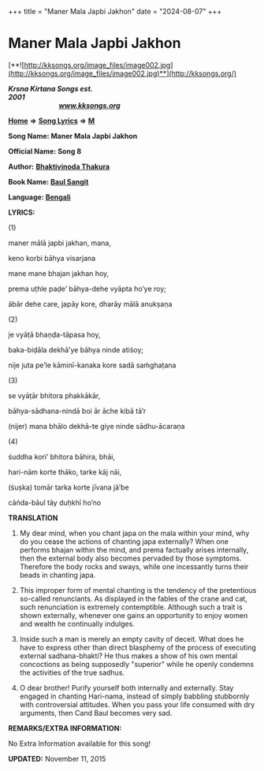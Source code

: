 +++
title = "Maner Mala Japbi Jakhon"
date = "2024-08-07"
+++

# Maner Mala Japbi Jakhon
[**![http://kksongs.org/image_files/image002.jpg](http://kksongs.org/image_files/image002.jpg)**](http://kksongs.org/)

**_Krsna Kirtana Songs est. 2001_**                                                                                                                                                 **_www.kksongs.org_**

**[Home](http://kksongs.org/)** **⇒** **[Song Lyrics](http://kksongs.org/lyrics.html)** **⇒** **[M](http://kksongs.org/songs/song_m.html)**

**Song Name: Maner Mala Japbi Jakhon**

**Official Name: Song 8**

**Author:** [**Bhaktivinoda Thakura**](http://kksongs.org/authors/list/bhaktivinoda.html)

**Book Name: [Baul Sangit](http://kksongs.org/authors/literature/baulsangit.html)**

**Language: [Bengali](http://kksongs.org/language/list/bengali.html)**

**LYRICS:**

(1)

maner mālā japbi jakhan, mana,

keno korbi bāhya visarjana

mane mane bhajan jakhan hoy,

prema uṭhle paḍe’ bāhya-dehe vyāpta ho’ye roy;

ābār dehe care, japāy kore, dharāy mālā anukṣaṇa

(2)

je vyāṭā bhaṇḍa-tāpasa hoy,

baka-biḍāla dekhā’ye bāhya ninde atiśoy;

nije juta pe’le kāminī-kanaka kore sadā saḿghaṭana

(3)

se vyāṭār bhitora phakkākār,

bāhya-sādhana-nindā boi ār āche kibā tā’r

(nijer) mana bhālo dekhā-te giye ninde sādhu-ācaraṇa

(4)

śuddha kori’ bhitora bāhira, bhāi,

hari-nām korte thāko, tarke kāj nāi,

(śuṣka) tomār tarka korte jīvana jā’be

cāńda-bāul tāy duḥkhī ho’no

**TRANSLATION**

1) My dear mind, when you chant japa on the mala within your mind, why do you cease the actions of chanting japa externally? When one performs bhajan within the mind, and prema factually arises internally, then the external body also becomes pervaded by those symptoms. Therefore the body rocks and sways, while one incessantly turns their beads in chanting japa.

2) This improper form of mental chanting is the tendency of the pretentious so-called renunciants. As displayed in the fables of the crane and cat, such renunciation is extremely contemptible. Although such a trait is shown externally, whenever one gains an opportunity to enjoy women and wealth he continually indulges.

3) Inside such a man is merely an empty cavity of deceit. What does he have to express other than direct blasphemy of the process of executing external sadhana-bhakti? He thus makes a show of his own mental concoctions as being supposedly "superior" while he openly condemns the activities of the true sadhus.

4) O dear brother! Purify yourself both internally and externally. Stay engaged in chanting Hari-nama, instead of simply babbling stubbornly with controversial attitudes. When you pass your life consumed with dry arguments, then Cand Baul becomes very sad.

**REMARKS/EXTRA INFORMATION:**

No Extra Information available for this song!

**UPDATED:** November 11, 2015
